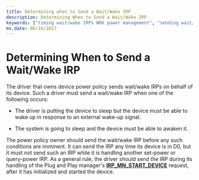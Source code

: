 ```yaml
---
title: Determining when to Send a Wait/Wake IRP
description: Determining When to Send a Wait/Wake IRP
keywords: ["timing wait/wake IRPs WDK power management", "sending wait/wake IRPs", "wait/wake IRPs WDK power management , sending"]
ms.date: 06/16/2017
---
```


# Determining When to Send a Wait/Wake IRP





The driver that owns device power policy sends wait/wake IRPs on behalf of its device. Such a driver must send a wait/wake IRP when one of the following occurs:

-   The driver is putting the device to sleep but the device must be able to wake up in response to an external wake-up signal.

-   The system is going to sleep and the device must be able to awaken it.

The power policy owner should send the wait/wake IRP before any such conditions are imminent. It can send the IRP any time its device is in D0, but it must not send such an IRP while it is handling another set-power or query-power IRP. As a general rule, the driver should send the IRP during its handling of the Plug and Play manager's [**IRP\_MN\_START\_DEVICE**](./irp-mn-start-device.md) request, after it has initialized and started the device.

 

